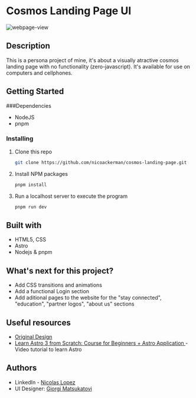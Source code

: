 # Cosmos Landing Page UI
![webpage-view](https://github.com/user-attachments/assets/6b0d3e33-9f6e-4a25-95aa-ed50e5ad7026)

## Description

This is a persona project of mine, it's about a visually atractive cosmos landing page with no functionality (zero-javascript). It's available for use on computers and cellphones. 

## Getting Started

###Dependencies

* NodeJS 
* pnpm

### Installing

1. Clone this repo
   ```sh
   git clone https://github.com/nicoackerman/cosmos-landing-page.git
   ```
2. Install NPM packages
   ```sh
   pnpm install
   ```
3. Run a localhost server to execute the program
   ```sh
   pnpm run dev
   ```
## Built with

- HTML5, CSS
- Astro
- Nodejs & pnpm

## What's next for this project?
* Add CSS transitions and animations
* Add a functional Login section
* Add aditional pages to the website for the "stay connected", "education", "partner logos", "about us" sections

## Useful resources

- [Original Design](https://www.figma.com/design/DqpM7ljFtOwdDboZRrXHoG/Cosmos-Landing-Page-UI-FREEBIE-(Community)?node-id=1-5&t=6RtPe848jXNheZ5d-0)
- [Learn Astro 3 from Scratch: Course for Beginners + Astro Application
](https://youtu.be/RB5tR_nqUEw?si=72hGrY3OIC65vc9T) - Video tutorial to learn Astro


## Authors

- LinkedIn - [Nicolas Lopez](www.linkedin.com/in/nicolás-lópez-5305022a6)
- UI Designer: [Giorgi Matsukatovi](https://www.figma.com/@giomats)


